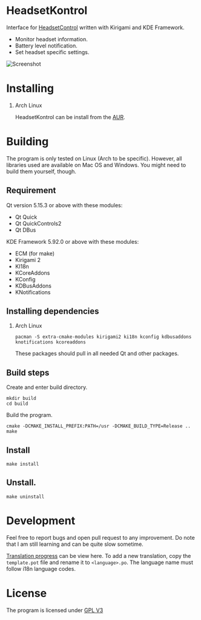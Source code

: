 # HeadsetKontrol
Interface for [HeadsetControl](https://github.com/Sapd/HeadsetControl) written with Kirigami and KDE Framework.

* Monitor headset information.
* Battery level notification.
* Set headset specific settings.

![Screenshot](/uploads/c9f8ce9af82116dff5e155fece36571f/Screenshot_20230301_034343.png)

# Installing
1. Arch Linux

   HeadsetKontrol can be install from the [AUR](https://aur.archlinux.org/packages/headsetkontrol).

# Building
The program is only tested on Linux (Arch to be specific). However, all libraries used are available on Mac OS and Windows. You might need to build them yourself, though.

## Requirement
Qt version 5.15.3 or above with these modules:

* Qt Quick
* Qt QuickControls2
* Qt DBus

KDE Framework 5.92.0 or above with these modules:

* ECM (for make)
* Kirigami 2
* KI18n
* KCoreAddons
* KConfig
* KDBusAddons
* KNotifications

## Installing dependencies
1. Arch Linux

   ```
   pacman -S extra-cmake-modules kirigami2 ki18n kconfig kdbusaddons knotifications kcoreaddons
   ```

   These packages should pull in all needed Qt and other packages.

## Build steps
Create and enter build directory.

```
mkdir build
cd build
```

Build the program.

```
cmake -DCMAKE_INSTALL_PREFIX:PATH=/usr -DCMAKE_BUILD_TYPE=Release ..
make
```

## Install

```
make install
```

## Unstall.

```
make uninstall
```

# Development

Feel free to report bugs and open pull request to any improvement. Do note that I am still learning and can be quite slow sometime.

[Translation progress](translation/Progress.md) can be view here. To add a new translation, copy the `template.pot` file and rename it to `<language>.po`. The language name must follow i18n language codes.

# License
The program is licensed under [GPL V3](LICENSE)
